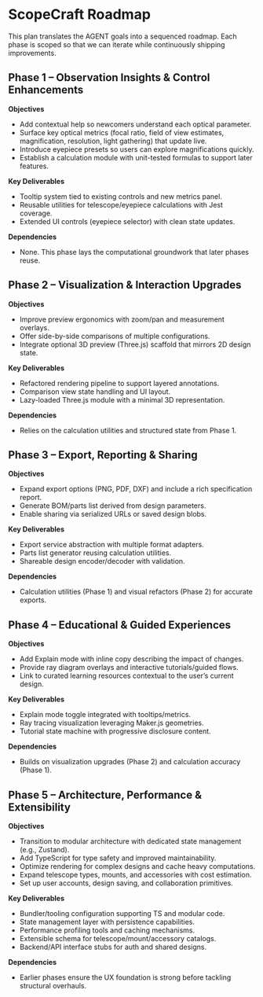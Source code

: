 # ScopeCraft Roadmap

This plan translates the AGENT goals into a sequenced roadmap. Each phase is scoped so that we can iterate while continuously shipping improvements.

## Phase 1 – Observation Insights & Control Enhancements
**Objectives**
- Add contextual help so newcomers understand each optical parameter.
- Surface key optical metrics (focal ratio, field of view estimates, magnification, resolution, light gathering) that update live.
- Introduce eyepiece presets so users can explore magnifications quickly.
- Establish a calculation module with unit-tested formulas to support later features.

**Key Deliverables**
- Tooltip system tied to existing controls and new metrics panel.
- Reusable utilities for telescope/eyepiece calculations with Jest coverage.
- Extended UI controls (eyepiece selector) with clean state updates.

**Dependencies**
- None. This phase lays the computational groundwork that later phases reuse.

## Phase 2 – Visualization & Interaction Upgrades
**Objectives**
- Improve preview ergonomics with zoom/pan and measurement overlays.
- Offer side-by-side comparisons of multiple configurations.
- Integrate optional 3D preview (Three.js) scaffold that mirrors 2D design state.

**Key Deliverables**
- Refactored rendering pipeline to support layered annotations.
- Comparison view state handling and UI layout.
- Lazy-loaded Three.js module with a minimal 3D representation.

**Dependencies**
- Relies on the calculation utilities and structured state from Phase 1.

## Phase 3 – Export, Reporting & Sharing
**Objectives**
- Expand export options (PNG, PDF, DXF) and include a rich specification report.
- Generate BOM/parts list derived from design parameters.
- Enable sharing via serialized URLs or saved design blobs.

**Key Deliverables**
- Export service abstraction with multiple format adapters.
- Parts list generator reusing calculation utilities.
- Shareable design encoder/decoder with validation.

**Dependencies**
- Calculation utilities (Phase 1) and visual refactors (Phase 2) for accurate exports.

## Phase 4 – Educational & Guided Experiences
**Objectives**
- Add Explain mode with inline copy describing the impact of changes.
- Provide ray diagram overlays and interactive tutorials/guided flows.
- Link to curated learning resources contextual to the user’s current design.

**Key Deliverables**
- Explain mode toggle integrated with tooltips/metrics.
- Ray tracing visualization leveraging Maker.js geometries.
- Tutorial state machine with progressive disclosure content.

**Dependencies**
- Builds on visualization upgrades (Phase 2) and calculation accuracy (Phase 1).

## Phase 5 – Architecture, Performance & Extensibility
**Objectives**
- Transition to modular architecture with dedicated state management (e.g., Zustand).
- Add TypeScript for type safety and improved maintainability.
- Optimize rendering for complex designs and cache heavy computations.
- Expand telescope types, mounts, and accessories with cost estimation.
- Set up user accounts, design saving, and collaboration primitives.

**Key Deliverables**
- Bundler/tooling configuration supporting TS and modular code.
- State management layer with persistence capabilities.
- Performance profiling tools and caching mechanisms.
- Extensible schema for telescope/mount/accessory catalogs.
- Backend/API interface stubs for auth and shared designs.

**Dependencies**
- Earlier phases ensure the UX foundation is strong before tackling structural overhauls.
